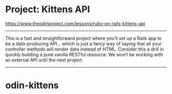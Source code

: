 # Project: Kittens API

https://www.theodinproject.com/lessons/ruby-on-rails-kittens-api

---

This is a fast and straightforward project where you’ll set up a Rails app to be a data-producing API… which is just a fancy way of saying that all your controller methods will render data instead of HTML. Consider this a drill in quickly building a pure vanilla RESTful resource. We won’t be working with an external API until the next project.

---

# odin-kittens
